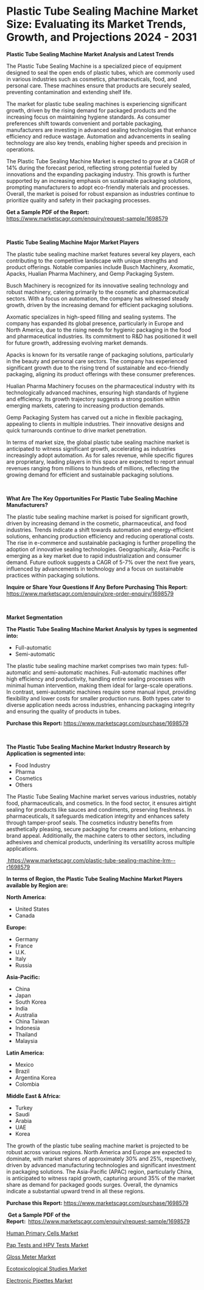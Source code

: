 <p><h1>Plastic Tube Sealing Machine‎ Market Size: Evaluating its Market Trends, Growth, and Projections 2024 - 2031</h1></p><p><strong>Plastic Tube Sealing Machine‎ Market Analysis and Latest Trends</strong></p>
<p><p>The Plastic Tube Sealing Machine is a specialized piece of equipment designed to seal the open ends of plastic tubes, which are commonly used in various industries such as cosmetics, pharmaceuticals, food, and personal care. These machines ensure that products are securely sealed, preventing contamination and extending shelf life. </p><p>The market for plastic tube sealing machines is experiencing significant growth, driven by the rising demand for packaged products and the increasing focus on maintaining hygiene standards. As consumer preferences shift towards convenient and portable packaging, manufacturers are investing in advanced sealing technologies that enhance efficiency and reduce wastage. Automation and advancements in sealing technology are also key trends, enabling higher speeds and precision in operations.</p><p>The Plastic Tube Sealing Machine Market is expected to grow at a CAGR of 14% during the forecast period, reflecting strong potential fueled by innovations and the expanding packaging industry. This growth is further supported by an increasing emphasis on sustainable packaging solutions, prompting manufacturers to adopt eco-friendly materials and processes. Overall, the market is poised for robust expansion as industries continue to prioritize quality and safety in their packaging processes.</p></p>
<p><strong>Get a Sample PDF of the Report:&nbsp;</strong> <a href="https://www.marketscagr.com/enquiry/request-sample/1698579?utm_campaign=1740&utm_medium=2&utm_source=Github&utm_content=ia&utm_term=20102024&utm_id=plastic-tube-sealing-machine">https://www.marketscagr.com/enquiry/request-sample/1698579</a></p>
<p>&nbsp;</p>
<p><strong>Plastic Tube Sealing Machine‎ Major Market Players</strong></p>
<p><p>The plastic tube sealing machine market features several key players, each contributing to the competitive landscape with unique strengths and product offerings. Notable companies include Busch Machinery, Axomatic, Apacks, Hualian Pharma Machinery, and Gemp Packaging System.</p><p>Busch Machinery is recognized for its innovative sealing technology and robust machinery, catering primarily to the cosmetic and pharmaceutical sectors. With a focus on automation, the company has witnessed steady growth, driven by the increasing demand for efficient packaging solutions.</p><p>Axomatic specializes in high-speed filling and sealing systems. The company has expanded its global presence, particularly in Europe and North America, due to the rising needs for hygienic packaging in the food and pharmaceutical industries. Its commitment to R&D has positioned it well for future growth, addressing evolving market demands.</p><p>Apacks is known for its versatile range of packaging solutions, particularly in the beauty and personal care sectors. The company has experienced significant growth due to the rising trend of sustainable and eco-friendly packaging, aligning its product offerings with these consumer preferences.</p><p>Hualian Pharma Machinery focuses on the pharmaceutical industry with its technologically advanced machines, ensuring high standards of hygiene and efficiency. Its growth trajectory suggests a strong position within emerging markets, catering to increasing production demands.</p><p>Gemp Packaging System has carved out a niche in flexible packaging, appealing to clients in multiple industries. Their innovative designs and quick turnarounds continue to drive market penetration.</p><p>In terms of market size, the global plastic tube sealing machine market is anticipated to witness significant growth, accelerating as industries increasingly adopt automation. As for sales revenue, while specific figures are proprietary, leading players in this space are expected to report annual revenues ranging from millions to hundreds of millions, reflecting the growing demand for efficient and sustainable packaging solutions.</p></p>
<p>&nbsp;</p>
<p><strong>What Are The Key Opportunities For Plastic Tube Sealing Machine‎ Manufacturers?</strong></p>
<p><p>The plastic tube sealing machine market is poised for significant growth, driven by increasing demand in the cosmetic, pharmaceutical, and food industries. Trends indicate a shift towards automation and energy-efficient solutions, enhancing production efficiency and reducing operational costs. The rise in e-commerce and sustainable packaging is further propelling the adoption of innovative sealing technologies. Geographically, Asia-Pacific is emerging as a key market due to rapid industrialization and consumer demand. Future outlook suggests a CAGR of 5-7% over the next five years, influenced by advancements in technology and a focus on sustainable practices within packaging solutions.</p></p>
<p><strong>Inquire or Share Your Questions If Any Before Purchasing This Report:</strong> <a href="https://www.marketscagr.com/enquiry/pre-order-enquiry/1698579?utm_campaign=1740&utm_medium=2&utm_source=Github&utm_content=ia&utm_term=20102024&utm_id=plastic-tube-sealing-machine">https://www.marketscagr.com/enquiry/pre-order-enquiry/1698579</a></p>
<p>&nbsp;</p>
<p><strong>Market Segmentation</strong></p>
<p><strong>The Plastic Tube Sealing Machine‎ Market Analysis by types is segmented into:</strong></p>
<p><ul><li>Full-automatic</li><li>Semi-automatic</li></ul></p>
<p><p>The plastic tube sealing machine market comprises two main types: full-automatic and semi-automatic machines. Full-automatic machines offer high efficiency and productivity, handling entire sealing processes with minimal human intervention, making them ideal for large-scale operations. In contrast, semi-automatic machines require some manual input, providing flexibility and lower costs for smaller production runs. Both types cater to diverse application needs across industries, enhancing packaging integrity and ensuring the quality of products in tubes.</p></p>
<p><strong>Purchase this Report:&nbsp;</strong><a href="https://www.marketscagr.com/purchase/1698579?utm_campaign=1740&utm_medium=2&utm_source=Github&utm_content=ia&utm_term=20102024&utm_id=plastic-tube-sealing-machine">https://www.marketscagr.com/purchase/1698579</a></p>
<p>&nbsp;</p>
<p><strong>The Plastic Tube Sealing Machine‎ Market Industry Research by Application is segmented into:</strong></p>
<p><ul><li>Food Industry</li><li>Pharma</li><li>Cosmetics</li><li>Others</li></ul></p>
<p><p>The Plastic Tube Sealing Machine market serves various industries, notably food, pharmaceuticals, and cosmetics. In the food sector, it ensures airtight sealing for products like sauces and condiments, preserving freshness. In pharmaceuticals, it safeguards medication integrity and enhances safety through tamper-proof seals. The cosmetics industry benefits from aesthetically pleasing, secure packaging for creams and lotions, enhancing brand appeal. Additionally, the machine caters to other sectors, including adhesives and chemical products, underlining its versatility across multiple applications.</p></p>
<p><a href="https://www.marketscagr.com/plastic-tube-sealing-machine-lrm--r1698579?utm_campaign=1740&utm_medium=2&utm_source=Github&utm_content=ia&utm_term=20102024&utm_id=plastic-tube-sealing-machine">&nbsp;https://www.marketscagr.com/plastic-tube-sealing-machine-lrm--r1698579</a></p>
<p><strong>In terms of Region, the Plastic Tube Sealing Machine‎ Market Players available by Region are:</strong></p>
<p>
    <p> <strong> North America: </strong>
        <ul>
            <li>United States</li>
            <li>Canada</li>
        </ul>
        </p> 
    <p> <strong> Europe: </strong>
        <ul>
            <li>Germany</li>
            <li>France</li>
            <li>U.K.</li>
            <li>Italy</li>
            <li>Russia</li>
        </ul>
        </p> 
    <p> <strong> Asia-Pacific: </strong>
        <ul>
            <li>China</li>
            <li>Japan</li>
            <li>South Korea</li>
            <li>India</li>
            <li>Australia</li>
            <li>China Taiwan</li>
            <li>Indonesia</li>
            <li>Thailand</li>
            <li>Malaysia</li>
        </ul>
        </p> 
    <p> <strong> Latin America: </strong>
        <ul>
            <li>Mexico</li>
            <li>Brazil</li>
            <li>Argentina Korea</li>
            <li>Colombia</li>
        </ul>
        </p> 
    <p> <strong> Middle East & Africa: </strong>
        <ul>
            <li>Turkey</li>
            <li>Saudi</li>
            <li>Arabia</li>
            <li>UAE</li>
            <li>Korea</li>
        </ul>
    </p>
    </p>
<p><p>The growth of the plastic tube sealing machine market is projected to be robust across various regions. North America and Europe are expected to dominate, with market shares of approximately 30% and 25%, respectively, driven by advanced manufacturing technologies and significant investment in packaging solutions. The Asia-Pacific (APAC) region, particularly China, is anticipated to witness rapid growth, capturing around 35% of the market share as demand for packaged goods surges. Overall, the dynamics indicate a substantial upward trend in all these regions.</p></p>
<p><strong>Purchase this Report: </strong><a href="https://www.marketscagr.com/purchase/1698579?utm_campaign=1740&utm_medium=2&utm_source=Github&utm_content=ia&utm_term=20102024&utm_id=plastic-tube-sealing-machine">https://www.marketscagr.com/purchase/1698579</a></p>
<p>&nbsp;<strong>Get a Sample PDF of the Report:&nbsp;&nbsp;</strong><a href="https://www.marketscagr.com/enquiry/request-sample/1698579?utm_campaign=1740&utm_medium=2&utm_source=Github&utm_content=ia&utm_term=20102024&utm_id=plastic-tube-sealing-machine">https://www.marketscagr.com/enquiry/request-sample/1698579</a></p>
<p><strong></strong></p>
<p><p><a href="https://www.linkedin.com/pulse/strategic-roadmap-global-human-primary-cells-market-insights-ybhqc?utm_campaign=1740&utm_medium=2&utm_source=Github&utm_content=ia&utm_term=20102024&utm_id=plastic-tube-sealing-machine">Human Primary Cells Market</a></p><p><a href="https://www.linkedin.com/pulse/navigating-global-pap-tests-hpv-market-landscape-trends-kejre?utm_campaign=1740&utm_medium=2&utm_source=Github&utm_content=ia&utm_term=20102024&utm_id=plastic-tube-sealing-machine">Pap Tests and HPV Tests Market</a></p><p><a href="https://www.linkedin.com/pulse/gloss-meter-market-share-size-trends-industry-analysis-report-gilqe?utm_campaign=1740&utm_medium=2&utm_source=Github&utm_content=ia&utm_term=20102024&utm_id=plastic-tube-sealing-machine">Gloss Meter Market</a></p><p><a href="https://www.linkedin.com/pulse/ecotoxicological-studies-market-segmentation-applications-types-k3efc?utm_campaign=1740&utm_medium=2&utm_source=Github&utm_content=ia&utm_term=20102024&utm_id=plastic-tube-sealing-machine">Ecotoxicological Studies Market</a></p><p><a href="https://www.linkedin.com/pulse/electronic-pipettes-market-velocity-122-cagr-trajectory-2024-2031-0rh5e?utm_campaign=1740&utm_medium=2&utm_source=Github&utm_content=ia&utm_term=20102024&utm_id=plastic-tube-sealing-machine">Electronic Pipettes Market</a></p></p>